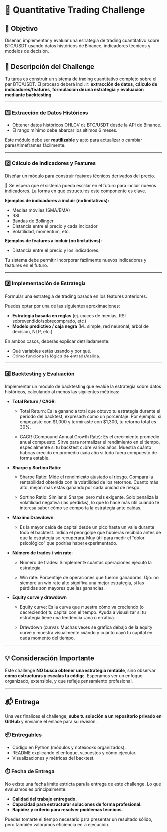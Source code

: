 
# 💼 Quantitative Trading Challenge

## 🎯 **Objetivo**

Diseñar, implementar y evaluar una estrategia de trading cuantitativo sobre BTC/USDT usando datos históricos de Binance, indicadores técnicos y modelos de decisión.

## 🧪 Descripción del Challenge

Tu tarea es construir un sistema de trading cuantitativo completo sobre el par BTC/USDT. El proceso deberá incluir: **extracción de datos**, **cálculo de indicadores/features**, **formulación de una estrategia** y **evaluación mediante backtesting**.

---

### 1️⃣ Extracción de Datos Históricos

* Obtener datos históricos OHLCV de BTC/USDT desde la API de Binance.
* El rango mínimo debe abarcar los últimos 6 meses.

Este módulo debe ser **reutilizable** y apto para actualizar o cambiar pares/timeframes fácilmente.

---

### 2️⃣ Cálculo de Indicadores y Features

Diseñar un módulo para construir features técnicos derivados del precio.

📌 Se espera que el sistema pueda escalar en el futuro para incluir nuevos indicadores. La forma en que estructures este componente es clave.

**Ejemplos de indicadores a incluir (no limitativos):**

* Medias móviles (SMA/EMA)
* RSI
* Bandas de Bollinger
* Distancia entre el precio y cada indicador
* Volatilidad, momentum, etc.

**Ejemplos de features a incluir (no limitativos):**
* Distancia entre el precio y los indicadores.
  
Tu sistema debe permitir incorporar fácilmente nuevos indicadores y features en el futuro.

---

### 3️⃣ Implementación de Estrategia

Formular una estrategia de trading basada en los features anteriores.

Puedes optar por una de las siguientes aproximaciones:

* **Estrategia basada en reglas** (ej. cruces de medias, RSI sobrevendido/sobrecomprado, etc.)
* **Modelo predictivo / caja negra** (ML simple, red neuronal, árbol de decisión, NLP, etc.)

En ambos casos, deberás explicar detalladamente:

* Qué variables estás usando y por qué.
* Cómo funciona la lógica de entrada/salida.

---

### 4️⃣ Backtesting y Evaluación

Implementar un módulo de backtesting que evalúe la estrategia sobre datos históricos, calculando al menos las siguientes métricas:

* **Total Return / CAGR**:
  - Total Return: Es la ganancia total que obtuvo tu estrategia durante el período del backtest, expresada como un porcentaje. Por ejemplo, si empezaste con $1,000 y terminaste con $1,300, tu retorno total es 30%.

  - CAGR (Compound Annual Growth Rate): Es el crecimiento promedio anual compuesto. Sirve para normalizar el rendimiento en el tiempo, especialmente si tu backtest cubre varios años. Muestra cuánto habrías crecido en promedio cada año si todo fuera compuesto de forma estable.

* **Sharpe y Sortino Ratio**:
  - Sharpe Ratio: Mide el rendimiento ajustado al riesgo. Compara la rentabilidad obtenida con la volatilidad de los retornos. Cuanto más alto, mejor: más estás ganando por cada unidad de riesgo.

  - Sortino Ratio: Similar al Sharpe, pero más exigente. Solo penaliza la volatilidad negativa (las pérdidas), lo que lo hace más útil cuando te interesa saber cómo se comporta la estrategia ante caídas.

* **Máximo Drawdown**:
  - Es la mayor caída de capital desde un pico hasta un valle durante todo el backtest. Indica el peor golpe que hubieras recibido antes de que la estrategia se recuperara. Muy útil para medir el “dolor psicológico” que podrías haber experimentado.
    
* **Número de trades / win rate**:
  - Número de trades: Simplemente cuántas operaciones ejecutó la estrategia.

  - Win rate: Porcentaje de operaciones que fueron ganadoras. Ojo: no siempre un win rate alto significa una mejor estrategia, si las pérdidas son mayores que las ganancias.
    
* **Equity curve y drawdown**
  - Equity curve: Es la curva que muestra cómo va creciendo (o decreciendo) tu capital con el tiempo. Ayuda a visualizar si tu estrategia tiene una tendencia sana o errática.

  - Drawdown (curva): Muchas veces se grafica debajo de la equity curve y muestra visualmente cuándo y cuánto cayó tu capital en cada momento del tiempo.
---

## 💡 Consideración Importante

Este challenge **NO busca obtener una estrategia rentable**, sino observar **cómo estructuras y escalas tu código**. Esperamos ver un enfoque organizado, extensible, y que refleje pensamiento profesional.

---

## 📬 Entrega

Una vez finalices el challenge, **sube tu solución a un repositorio privado en GitHub**  y envíame el enlace para su revisión.

### 📦 **Entregables**

* Código en Python (módulos y notebooks organizados).
* README explicando el enfoque, supuestos y cómo ejecutar.
* Visualizaciones y métricas del backtest.

### ⏱️ Fecha de Entrega

No existe una fecha límite estricta para la entrega de este challenge. Lo que evaluamos es principalmente:

- **Calidad del trabajo entregado.**
- **Capacidad para estructurar soluciones de forma profesional.**
- **Rapidez y criterio para resolver problemas técnicos.**

Puedes tomarte el tiempo necesario para presentar un resultado sólido, pero también valoramos eficiencia en la ejecución.
